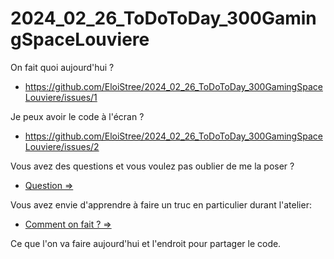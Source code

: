 # 2024_02_26_ToDoToDay_300GamingSpaceLouviere

On fait quoi aujourd'hui ?
- https://github.com/EloiStree/2024_02_26_ToDoToDay_300GamingSpaceLouviere/issues/1

Je peux avoir le code à l'écran ?
- https://github.com/EloiStree/2024_02_26_ToDoToDay_300GamingSpaceLouviere/issues/2


Vous avez des questions et vous voulez pas oublier de me la poser ?
- [Question =>](https://github.com/EloiStree/2024_02_26_ToDoToDay_300GamingSpaceLouviere/issues/new?title=Question%20:) 

Vous avez envie d'apprendre à faire un truc en particulier durant l'atelier:

- [Comment on fait ? =>](https://github.com/EloiStree/2024_02_26_ToDoToDay_300GamingSpaceLouviere/issues/new?title=Comment%20on%20fait:) 
  


  
Ce que l'on va faire aujourd'hui et l'endroit pour partager le code.
